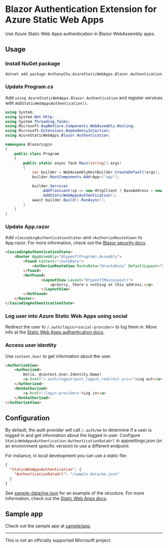 # Blazor Authentication Extension for Azure Static Web Apps

Use Azure Static Web Apps authentication in Blazor WebAssembly apps.

## Usage

### Install NuGet package

```bash
dotnet add package AnthonyChu.AzureStaticWebApps.Blazor.Authentication --version 0.0.1-preview
```

### Update Program.cs

Add `using AzureStaticWebApps.Blazor.Authentication` and register services with `AddStaticWebAppsAuthentication()`.

```csharp
using System;
using System.Net.Http;
using System.Threading.Tasks;
using Microsoft.AspNetCore.Components.WebAssembly.Hosting;
using Microsoft.Extensions.DependencyInjection;
using AzureStaticWebApps.Blazor.Authentication;

namespace BlazorLogin
{
    public class Program
    {
        public static async Task Main(string[] args)
        {
            var builder = WebAssemblyHostBuilder.CreateDefault(args);
            builder.RootComponents.Add<App>("app");

            builder.Services
                .AddTransient(sp => new HttpClient { BaseAddress = new Uri(builder.HostEnvironment.BaseAddress) })
                .AddStaticWebAppsAuthentication();
            await builder.Build().RunAsync();
        }
    }
}
```

### Update App.razor

Add `<CascadingAuthenticationState>` and `<AuthorizeRouteView>` to App.razor. For more information, check out the [Blazor security docs](https://docs.microsoft.com/en-us/aspnet/core/blazor/security/?view=aspnetcore-3.1#customize-unauthorized-content-with-the-router-component).

```html
<CascadingAuthenticationState>
    <Router AppAssembly="@typeof(Program).Assembly">
        <Found Context="routeData">
            <AuthorizeRouteView RouteData="@routeData" DefaultLayout="@typeof(MainLayout)" />
        </Found>
        <NotFound>
                <LayoutView Layout="@typeof(MainLayout)">
                    <p>Sorry, there's nothing at this address.</p>
                </LayoutView>
        </NotFound>
    </Router>
</CascadingAuthenticationState>
```

### Log user into Azure Static Web Apps using social

Redirect the user to `/.auth/login/<social-provider>` to log them in. More info at the [Static Web Apps authentication docs](https://docs.microsoft.com/en-us/azure/static-web-apps/authentication-authorization).

### Access user identity

Use `context.User` to get information about the user.

```html
<AuthorizeView>
    <Authorized>
        Hello, @context.User.Identity.Name!
        <a href="/.auth/logout?post_logout_redirect_uri=/">Log out</a>
    </Authorized>
    <NotAuthorized>
        <a href="/login-providers">Log in</a>
    </NotAuthorized>
</AuthorizeView>
```

## Configuration

By default, the auth provider will call `/.auth/me` to determine if a user is logged in and get information about the logged in user. Configure `StaticWebAppsAuthentication:AuthenticationDataUrl` in appsettings.json (or an envionrment specific version) to use a different endpoint.

For instance, in local development you can use a static file:

```json
{
  "StaticWebAppsAuthentication": {
    "AuthenticationDataUrl": "/sample-data/me.json"
  }
}
```

See [sample-data/me.json](sample/app/wwwroot/sample-data/me.json) for an example of the structure. For more information, check out the [Static Web Apps docs](https://docs.microsoft.com/en-us/azure/static-web-apps/user-information).

## Sample app

Check out the sample app at [sample/app](sample/app).

---

This is not an officially supported Microsoft project.